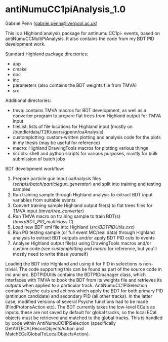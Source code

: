 # antiNumuCC1piAnalysis_1.0
Gabriel Penn (gabriel.penn@liverpool.ac.uk)

This is a Highland analysis package for antinumu CC1pi- events, based on antiNumuCCMultiPiAnalysis. It also contains the code from my BDT PID development work.

Standard Highland package directories:
 - app
 - cmake
 - doc
 - inc
 - parameters (also contains the BDT weights file from TMVA)
 - src
 
Additional directories:
 - tmva: contains TMVA macros for BDT development, as well as a converter program to prepare flat trees from Highland output for TMVA input
 - fileList: lists of file locations for Highland input (mostly on /bundle/data/T2K/users/gpenn/oaAnalysis)
 - customplotting: custom-written plotting and analysis code for the plots in my thesis (may be useful for reference)
 - macro: Highland DrawingTools macros for plotting various things
 - scripts: shell and python scripts for various purposes, mostly for bulk submission of batch jobs
 
BDT development workflow:
 1. Prepare particle gun input oaAnalysis files (*scripts/batch/particlegun_generator*) and split into training and testing samples
 2. Run training sample through Highland analysis to extract BDT input variables from suitable events
 3. Convert training sample Highland output file(s) to flat trees files for TMVA input (*tmva/tree_converter*)
 4. Run TMVA macro on training sample to train BDT(s) (*tmva/BDT_PID_multiclass.C*)
 5. Load new BDT xml file into Highland (*src/BDTPIDUtils.cxx*)
 6. Run PG testing sample (or full event MC/real data) through Highland analysis to extract BDT outputs and/or apply BDT PID cuts to events
 7. Analyse Highland output file(s) using DrawingTools macros and/or custom code (see *customplotting* and *macro* for reference, but you'll mostly need to write these yourself)

Loading the BDT into Highland and using it for PID in selections is non-trivial. The code supporting this can be found as part of the source code in inc and src. BDTPIDUtils contains the BDTPIDmanager class, which interfaces with TMVA to book the BDT from its weights file and retrieves its outputs when applied to a particular track. AntiNumuCC1PiSelection contains Psyche cuts and actions which apply the BDT for both primary PID (antimuon candidate) and secondary PID (all other tracks). In the latter case, modified versions of several Psyche functions had to be made (FindProtonsAction etc). The BDT currently takes the low-level ECals as inputs: these are not saved by default for global tracks, so the local ECal objects must be retrieved and matched to the global tracks. This is handled by code within AntiNumuCC1PiSelection (specifically GetAllTECALReconObjectsAction and MatchECalGlobalToLocalObjectsAction).
